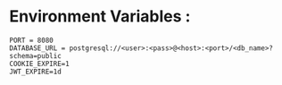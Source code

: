 # Environment Variables :

    PORT = 8080
    DATABASE_URL = postgresql://<user>:<pass>@<host>:<port>/<db_name>?schema=public
    COOKIE_EXPIRE=1
    JWT_EXPIRE=1d